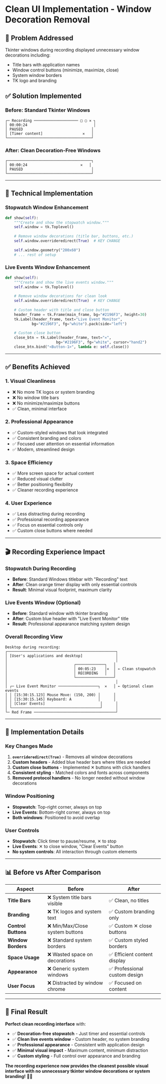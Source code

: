 # Clean UI Implementation - Window Decoration Removal

## 🎯 Problem Addressed
Tkinter windows during recording displayed unnecessary window decorations including:
- Title bars with application names
- Window control buttons (minimize, maximize, close)
- System window borders
- TK logo and branding

## ✅ Solution Implemented

### **Before: Standard Tkinter Windows**
```
┌─ Recording ──────────────────── □ ▢ ✕ ┐
│ 00:00:24                              │  
│ PAUSED                               │
│ [Timer content]                  ✕   │
└──────────────────────────────────────┘
```

### **After: Clean Decoration-Free Windows**
```
┌──────────────────────────────────────┐
│ 00:00:24                        ✕   │
│ PAUSED                               │
└──────────────────────────────────────┘
```

---

## 🔧 Technical Implementation

### **Stopwatch Window Enhancement**
```python
def show(self):
    """Create and show the stopwatch window."""
    self.window = tk.Toplevel()
    
    # Remove window decorations (title bar, buttons, etc.)
    self.window.overrideredirect(True)  # KEY CHANGE
    
    self.window.geometry("200x60")
    # ... rest of setup
```

### **Live Events Window Enhancement**
```python
def show(self):
    """Create and show the live events window."""
    self.window = tk.Toplevel()
    
    # Remove window decorations for clean look
    self.window.overrideredirect(True)  # KEY CHANGE
    
    # Custom header with title and close button
    header_frame = tk.Frame(main_frame, bg="#2196F3", height=30)
    tk.Label(header_frame, text="Live Event Monitor", 
            bg="#2196F3", fg="white").pack(side="left")
    
    # Custom close button
    close_btn = tk.Label(header_frame, text="✕", 
                       bg="#2196F3", fg="white", cursor="hand2")
    close_btn.bind("<Button-1>", lambda e: self.close())
```

---

## ✅ Benefits Achieved

### **1. Visual Cleanliness**
- ❌ No more TK logos or system branding
- ❌ No window title bars
- ❌ No minimize/maximize buttons
- ✅ Clean, minimal interface

### **2. Professional Appearance**
- ✅ Custom-styled windows that look integrated
- ✅ Consistent branding and colors
- ✅ Focused user attention on essential information
- ✅ Modern, streamlined design

### **3. Space Efficiency**
- ✅ More screen space for actual content
- ✅ Reduced visual clutter
- ✅ Better positioning flexibility
- ✅ Cleaner recording experience

### **4. User Experience**
- ✅ Less distracting during recording
- ✅ Professional recording appearance
- ✅ Focus on essential controls only
- ✅ Custom close buttons where needed

---

## 🎬 Recording Experience Impact

### **Stopwatch During Recording**
- **Before**: Standard Windows titlebar with "Recording" text
- **After**: Clean orange timer display with only essential controls
- **Result**: Minimal visual footprint, maximum clarity

### **Live Events Window (Optional)**
- **Before**: Standard window with tkinter branding
- **After**: Custom blue header with "Live Event Monitor" title
- **Result**: Professional appearance matching system design

### **Overall Recording View**
```
Desktop during recording:
┌─────────────────────────────────────────────────┐
│ [User's applications and desktop]               │
│                                                 │
│                              ┌─────────────┐   │
│                              │ 00:05:23    │✕  │ ← Clean stopwatch
│                              │ RECORDING   │   │
│                              └─────────────────┘
│                                                 │
│ ┌─ Live Event Monitor ──────────────────┐  ✕   │ ← Optional clean events
│ │ [15:30:15.123] Mouse Move: (150, 200) │      │
│ │ [15:30:15.145] Keyboard: A            │      │
│ │ [Clear Events]                         │      │
│ └────────────────────────────────────────┘      │
└─ Red Frame ─────────────────────────────────────┘
```

---

## 🔧 Implementation Details

### **Key Changes Made**
1. **`overrideredirect(True)`** - Removes all window decorations
2. **Custom headers** - Added blue header bars where titles are needed
3. **Custom close buttons** - Implemented ✕ buttons with click handlers
4. **Consistent styling** - Matched colors and fonts across components
5. **Removed protocol handlers** - No longer needed without window decorations

### **Window Positioning**
- **Stopwatch**: Top-right corner, always on top
- **Live Events**: Bottom-right corner, always on top
- **Both windows**: Positioned to avoid overlap

### **User Controls**
- **Stopwatch**: Click timer to pause/resume, ✕ to stop
- **Live Events**: ✕ to close window, "Clear Events" button
- **No system controls**: All interaction through custom elements

---

## 📊 Before vs After Comparison

| Aspect | Before | After |
|--------|--------|-------|
| **Title Bars** | ❌ System title bars visible | ✅ Clean, no titles |
| **Branding** | ❌ TK logos and system text | ✅ Custom branding only |
| **Control Buttons** | ❌ Min/Max/Close system buttons | ✅ Custom ✕ close buttons |
| **Window Borders** | ❌ Standard system borders | ✅ Custom styled borders |
| **Space Usage** | ❌ Wasted space on decorations | ✅ Efficient content display |
| **Appearance** | ❌ Generic system windows | ✅ Professional custom design |
| **User Focus** | ❌ Distracted by window chrome | ✅ Focused on content |

---

## 🎉 Final Result

**Perfect clean recording interface** with:
- ✅ **Decoration-free stopwatch** - Just timer and essential controls
- ✅ **Clean live events window** - Custom header, no system branding
- ✅ **Professional appearance** - Consistent with application design
- ✅ **Minimal visual impact** - Maximum content, minimum distraction
- ✅ **Custom styling** - Full control over appearance and branding

**The recording experience now provides the cleanest possible visual interface with no unnecessary tkinter window decorations or system branding!** 🎨✨